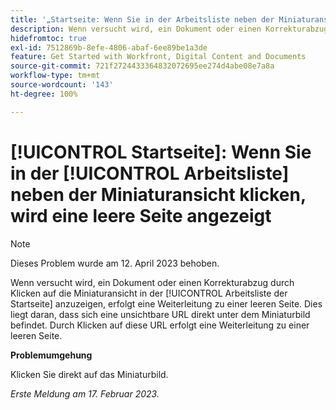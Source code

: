 ```yaml
---
title: '„Startseite: Wenn Sie in der Arbeitsliste neben der Miniaturansicht klicken, wird eine leere Seite angezeigt“'
description: Wenn versucht wird, ein Dokument oder einen Korrekturabzug durch Klicken auf die Miniaturansicht in der Arbeitsliste der Startseite anzuzeigen, erfolgt eine Weiterleitung zu einer leeren Seite. Dies liegt daran, dass sich eine unsichtbare URL direkt unter dem Miniaturbild befindet. Durch Klicken auf diese URL erfolgt eine Weiterleitung zu einer leeren Seite.
hidefromtoc: true
exl-id: 7512869b-8efe-4806-abaf-6ee89be1a3de
feature: Get Started with Workfront, Digital Content and Documents
source-git-commit: 721f2724433364832072695ee274d4abe08e7a8a
workflow-type: tm+mt
source-wordcount: '143'
ht-degree: 100%

---
```


# [!UICONTROL Startseite]: Wenn Sie in der [!UICONTROL Arbeitsliste] neben der Miniaturansicht klicken, wird eine leere Seite angezeigt

>[!NOTE]
>
>Dieses Problem wurde am 12. April 2023 behoben.

Wenn versucht wird, ein Dokument oder einen Korrekturabzug durch Klicken auf die Miniaturansicht in der [!UICONTROL Arbeitsliste der Startseite] anzuzeigen, erfolgt eine Weiterleitung zu einer leeren Seite. Dies liegt daran, dass sich eine unsichtbare URL direkt unter dem Miniaturbild befindet. Durch Klicken auf diese URL erfolgt eine Weiterleitung zu einer leeren Seite.

**Problemumgehung**

Klicken Sie direkt auf das Miniaturbild.

_Erste Meldung am 17. Februar 2023._

